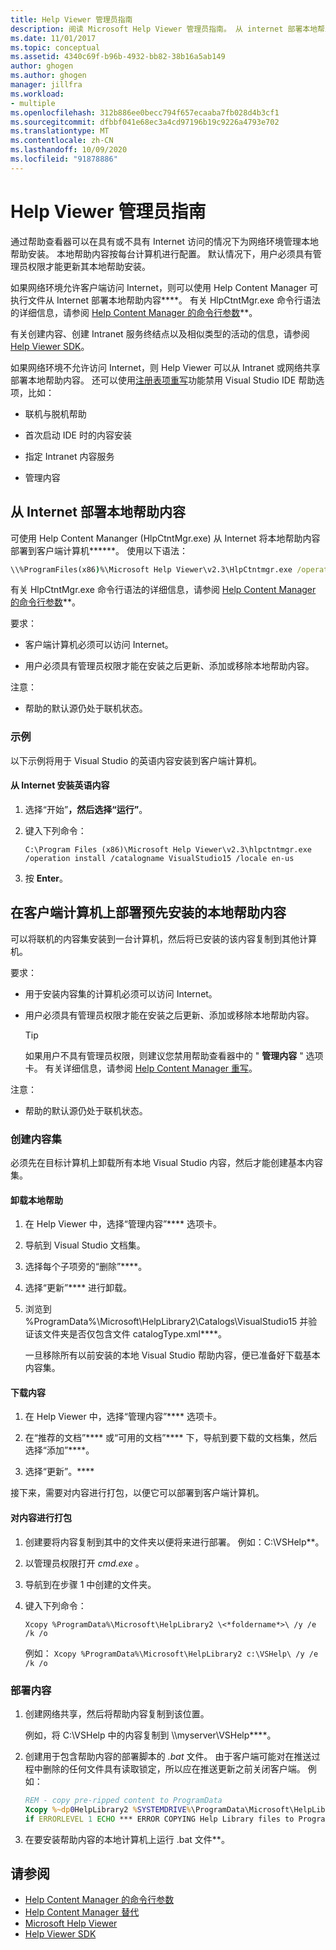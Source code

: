 ```yaml
---
title: Help Viewer 管理员指南
description: 阅读 Microsoft Help Viewer 管理员指南。 从 internet 部署本地帮助内容，或在客户端计算机上部署预安装的本地帮助内容。
ms.date: 11/01/2017
ms.topic: conceptual
ms.assetid: 4340c69f-b96b-4932-bb82-38b16a5ab149
author: ghogen
ms.author: ghogen
manager: jillfra
ms.workload:
- multiple
ms.openlocfilehash: 312b886ee0becc794f657ecaaba7fb028d4b3cf1
ms.sourcegitcommit: dfbbf041e68ec3a4cd97196b19c9226a4793e702
ms.translationtype: MT
ms.contentlocale: zh-CN
ms.lasthandoff: 10/09/2020
ms.locfileid: "91878886"
---
```

# <a name="help-viewer-administrator-guide"></a>Help Viewer 管理员指南

通过帮助查看器可以在具有或不具有 Internet 访问的情况下为网络环境管理本地帮助安装。 本地帮助内容按每台计算机进行配置。 默认情况下，用户必须具有管理员权限才能更新其本地帮助安装。

如果网络环境允许客户端访问 Internet，则可以使用 Help Content Manager 可执行文件从 Internet 部署本地帮助内容****。 有关 HlpCtntMgr.exe 命令行语法的详细信息，请参阅 [Help Content Manager 的命令行参数](../help-viewer/command-line-arguments.md)**。

有关创建内容、创建 Intranet 服务终结点以及相似类型的活动的信息，请参阅 [Help Viewer SDK](../extensibility/internals/microsoft-help-viewer-sdk.md)。

如果网络环境不允许访问 Internet，则 Help Viewer 可以从 Intranet 或网络共享部署本地帮助内容。 还可以使用[注册表项重写](../help-viewer/behavior-overrides.md)功能禁用 Visual Studio IDE 帮助选项，比如：

- 联机与脱机帮助

- 首次启动 IDE 时的内容安装

- 指定 Intranet 内容服务

- 管理内容

## <a name="deploy-local-help-content-from-the-internet"></a>从 Internet 部署本地帮助内容

可使用 Help Content Mananger (HlpCtntMgr.exe) 从 Internet 将本地帮助内容部署到客户端计算机******。 使用以下语法：

```cmd
\\%ProgramFiles(x86)%\Microsoft Help Viewer\v2.3\HlpCtntmgr.exe /operation \<*name*> /catalogname \<*catalog name*> /locale \<*locale*>
```

有关 HlpCtntMgr.exe 命令行语法的详细信息，请参阅 [Help Content Manager 的命令行参数](../help-viewer/command-line-arguments.md)**。

要求：

- 客户端计算机必须可以访问 Internet。

- 用户必须具有管理员权限才能在安装之后更新、添加或移除本地帮助内容。

注意：

- 帮助的默认源仍处于联机状态。

### <a name="example"></a>示例

以下示例将用于 Visual Studio 的英语内容安装到客户端计算机。

#### <a name="to-install-english-content-from-the-internet"></a>从 Internet 安装英语内容

1. 选择“开始”****，然后选择“运行”****。

2. 键入下列命令：

     `C:\Program Files (x86)\Microsoft Help Viewer\v2.3\hlpctntmgr.exe /operation install /catalogname VisualStudio15 /locale en-us`

3. 按 **Enter**。

## <a name="deploy-pre-installed-local-help-content-on-client-computers"></a>在客户端计算机上部署预先安装的本地帮助内容

可以将联机的内容集安装到一台计算机，然后将已安装的该内容复制到其他计算机。

要求：

- 用于安装内容集的计算机必须可以访问 Internet。

- 用户必须具有管理员权限才能在安装之后更新、添加或移除本地帮助内容。

    > [!TIP]
    > 如果用户不具有管理员权限，则建议您禁用帮助查看器中的 " **管理内容** " 选项卡。 有关详细信息，请参阅 [Help Content Manager 重写](../help-viewer/behavior-overrides.md)。

注意：

- 帮助的默认源仍处于联机状态。

### <a name="create-the-content-set"></a>创建内容集

必须先在目标计算机上卸载所有本地 Visual Studio 内容，然后才能创建基本内容集。

#### <a name="to-uninstall-local-help"></a>卸载本地帮助

1. 在 Help Viewer 中，选择“管理内容”**** 选项卡。

2. 导航到 Visual Studio 文档集。

3. 选择每个子项旁的“删除”****。

4. 选择“更新”**** 进行卸载。

5. 浏览到 %ProgramData%\Microsoft\HelpLibrary2\Catalogs\VisualStudio15 并验证该文件夹是否仅包含文件 catalogType.xml****。

   一旦移除所有以前安装的本地 Visual Studio 帮助内容，便已准备好下载基本内容集。

#### <a name="to-download-the-content"></a>下载内容

1. 在 Help Viewer 中，选择“管理内容”**** 选项卡。

2. 在“推荐的文档”**** 或“可用的文档”**** 下，导航到要下载的文档集，然后选择“添加”****。

3. 选择“更新”。****

接下来，需要对内容进行打包，以便它可以部署到客户端计算机。

#### <a name="to-package-the-content"></a>对内容进行打包

1. 创建要将内容复制到其中的文件夹以便将来进行部署。 例如：C:\VSHelp**。

2. 以管理员权限打开 *cmd.exe* 。

3. 导航到在步骤 1 中创建的文件夹。

4. 键入下列命令：

     `Xcopy %ProgramData%\Microsoft\HelpLibrary2 \<*foldername*>\ /y /e /k /o`

     例如： `Xcopy %ProgramData%\Microsoft\HelpLibrary2 c:\VSHelp\ /y /e /k /o`

### <a name="deploy-the-content"></a>部署内容

1. 创建网络共享，然后将帮助内容复制到该位置。

     例如，将 C:\VSHelp 中的内容复制到 \\\myserver\VSHelp****。

2. 创建用于包含帮助内容的部署脚本的 *.bat* 文件。 由于客户端可能对在推送过程中删除的任何文件具有读取锁定，所以应在推送更新之前关闭客户端。 例如：

    ```cmd
    REM - copy pre-ripped content to ProgramData
    Xcopy %~dp0HelpLibrary2 %SYSTEMDRIVE%\ProgramData\Microsoft\HelpLibrary2\ /y /e /k /o
    if ERRORLEVEL 1 ECHO *** ERROR COPYING Help Library files to ProgramData (%ERRORLEVEL%)
    ```

3. 在要安装帮助内容的本地计算机上运行 .bat 文件**。

## <a name="see-also"></a>请参阅

- [Help Content Manager 的命令行参数](../help-viewer/command-line-arguments.md)
- [Help Content Manager 替代](../help-viewer/behavior-overrides.md)
- [Microsoft Help Viewer](../help-viewer/overview.md)
- [Help Viewer SDK](../extensibility/internals/microsoft-help-viewer-sdk.md)
